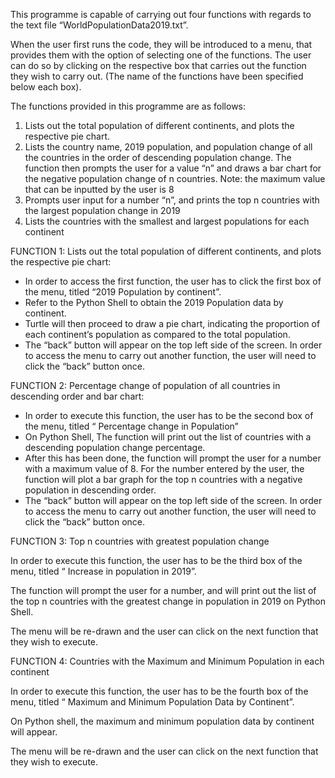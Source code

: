 This programme is capable of carrying out four functions with regards to the text file “WorldPopulationData2019.txt”. 

When the user first runs the code, they will be introduced to a menu, that provides them with the option of selecting one of the functions. The user can do so by clicking on the respective box that carries out the function they wish to carry out. (The name of the functions have been specified below each box). 

The functions provided in this programme are as follows:
1)	Lists out the total population of different continents, and plots the respective pie chart. 
2)	Lists the country name, 2019 population, and population change of all the countries in the order of descending population change. The function then prompts the user for a value “n” and draws a bar chart for the negative population change of n countries. Note: the maximum value that can be inputted by the user is 8
3)	Prompts user input for a number “n”, and prints the top n countries with the largest population change in 2019 
4)	Lists the countries with the smallest and largest populations for each continent


FUNCTION 1: Lists out the total population of different continents, and plots the respective pie chart:

-	In order to access the first function, the user has to click the first box of the menu, titled “2019 Population by continent”.
-	Refer to the Python Shell to obtain the 2019 Population data by continent. 
-	Turtle will then proceed to draw a pie chart, indicating the proportion of each continent’s population as compared to the total population. 
-	The “back” button will appear on the top left side of the screen. In order to access the menu to carry out another function, the user will need to click the “back” button once. 


FUNCTION 2: Percentage change of population of all countries in descending order and bar chart:

-	In order to execute this function, the user has to be the second box of the menu, titled “ Percentage change in Population” 
-	On Python Shell, The function will print out the list of countries with a descending population change percentage. 
-	After this has been done, the function will prompt the user for a number with a maximum value of 8. For the number entered by the user, the function will plot a bar graph for the top n countries with a negative population in descending order. 
-	The “back” button will appear on the top left side of the screen. In order to access the menu to carry out another function, the user will need to click the “back” button once. 


 
FUNCTION 3: Top n countries with greatest population change

In order to execute this function, the user has to be the third box of the menu, titled “ Increase in population in 2019”.  

The function will prompt the user for a number, and will print out the list of the top n countries with the greatest change in population in 2019 on Python Shell. 

The menu will be re-drawn and the user can click on the next function that they wish to execute.



FUNCTION 4: Countries with the Maximum and Minimum Population in each continent

In order to execute this function, the user has to be the fourth box of the menu, titled “ Maximum and Minimum Population Data by Continent”.  

On Python shell, the maximum and minimum population data by continent will appear. 

The menu will be re-drawn and the user can click on the next function that they wish to execute.







    


